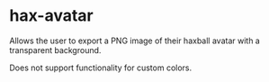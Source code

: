 # hax-avatar

Allows the user to export a PNG image of their haxball avatar with a transparent background.

Does not support functionality for custom colors.
